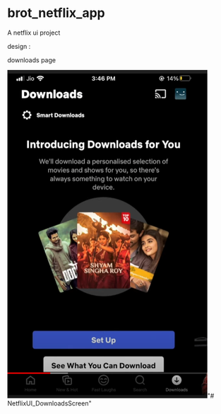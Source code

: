 # brot_netflix_app

A netflix ui project




design :

downloads page

![img.png](img.png)"# NetflixUI_DownloadsScreen" 
